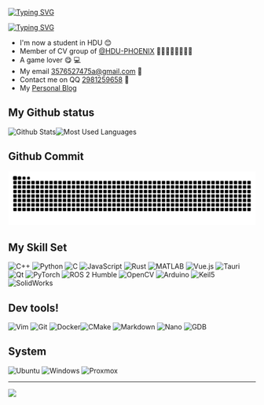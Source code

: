 [![Typing SVG](https://readme-typing-svg.demolab.com?font=Fira+Code&size=27&pause=800&color=9fe3ed&width=435&lines=Welcome+to+my+profile)](https://git.io/typing-svg)

[![Typing SVG](https://readme-typing-svg.demolab.com?font=Fira+Code&size=30&pause=800&color=9fe3ed&width=435&lines=Hi+there+!+It's+SillyBeee+👋)](https://git.io/typing-svg) 
- I'm now a student in HDU :blush:
- Member of CV group of [@HDU-PHOENIX](https://github.com/HDU-PHOENIX)   🥵🥵🥵🥵🥵🥵🥵🥵
- A game lover  :yum: 💻
- My email 3576527475a@gmail.com  📧
- Contact me on QQ [2981259658](1)  🐧
- My [Personal Blog](https://sillybeee.github.io/)
## My Github status
![Github Stats](https://github-readme-stats.vercel.app/api?username=SillyBeee&show_icons=true&theme=dark&count_private=true)![Most Used Languages](https://github-readme-stats.vercel.app/api/top-langs/?username=SillyBeee&theme=dark&layout=compact)
## Github Commit
<picture>
  <source media="(prefers-color-scheme: dark)" srcset="https://raw.githubusercontent.com/SillyBeee/SillyBeee/output/github-contribution-grid-snake-dark.svg">
  <source media="(prefers-color-scheme: light)" srcset="https://raw.githubusercontent.com/SillyBeee/SillyBeee/output/github-contribution-grid-snake.svg">
  <img alt="github contribution grid snake animation" src="https://raw.githubusercontent.com/SillyBeee/SillyBeee/output/github-contribution-grid-snake.svg">
</picture>


## My Skill Set

![C++](https://img.shields.io/badge/C++-00599C?logo=c%2B%2B&logoColor=white)
![Python](https://img.shields.io/badge/Python-3776AB?logo=python&logoColor=white)
![C](https://img.shields.io/badge/C-A8B9CC?logo=c&logoColor=white)
![JavaScript](https://img.shields.io/badge/JavaScript-F7DF1E?style=flat&logo=javascript&logoColor=black)
![Rust](https://img.shields.io/badge/Rust-000000?style=flat&logo=rust&logoColor=white)
![MATLAB](https://img.shields.io/badge/MATLAB-R2023a-blue?logo=mathworks&logoColor=white)
![Vue.js](https://img.shields.io/badge/Vue.js-4FC08D?style=flat&logo=vue.js&logoColor=white)
![Tauri](https://img.shields.io/badge/Tauri-FFC131?style=flat&logo=tauri&logoColor=black)
![Qt](https://img.shields.io/badge/-Qt-41CD52?style=plastic&logo=qt&logoColor=white)
![PyTorch](https://img.shields.io/badge/PyTorch-EE4C2C?logo=pytorch&logoColor=white)
![ROS 2 Humble](https://img.shields.io/badge/ROS_2-Humble-58A6FF?logo=ros&logoColor=white)
![OpenCV](https://img.shields.io/badge/OpenCV-5C3EE8?logo=opencv&logoColor=white)
![Arduino](https://img.shields.io/badge/Arduino-00979D?logo=arduino&logoColor=white)
![Keil5](https://img.shields.io/badge/-Keil%205-5A4E39?logo=keil&logoColor=white)
![SolidWorks](https://img.shields.io/badge/-SolidWorks-FF0000?logo=solidworks&logoColor=white)




## Dev tools!
![Vim](https://img.shields.io/badge/Vim-019733?logo=vim&logoColor=white)
![Git](https://img.shields.io/badge/-Git-F05032?style=flat-square&logo=git&logoColor=white)
![Docker](https://img.shields.io/badge/-Docker-2496ED?style=flat-square&logo=docker&logoColor=white)![CMake](https://img.shields.io/badge/CMake-064F8C?logo=cmake&logoColor=white)
![Markdown](https://img.shields.io/badge/Markdown-000000?logo=markdown&logoColor=white)
![Nano](https://img.shields.io/badge/Nano-4A90E2?logo=gnu&logoColor=white)
![GDB](https://img.shields.io/badge/GDB-Debugger-blue)

## System
![Ubuntu](https://img.shields.io/badge/Ubuntu-E95420?logo=ubuntu&logoColor=white)
![Windows](https://img.shields.io/badge/Windows-0078D4?logo=windows&logoColor=white)
![Proxmox](https://img.shields.io/badge/Proxmox-Virtualization-orange?logo=proxmox&logoColor=white)


----------







![](https://img.shields.io/badge/Made%20with-Markdown-1f425f.svg)

